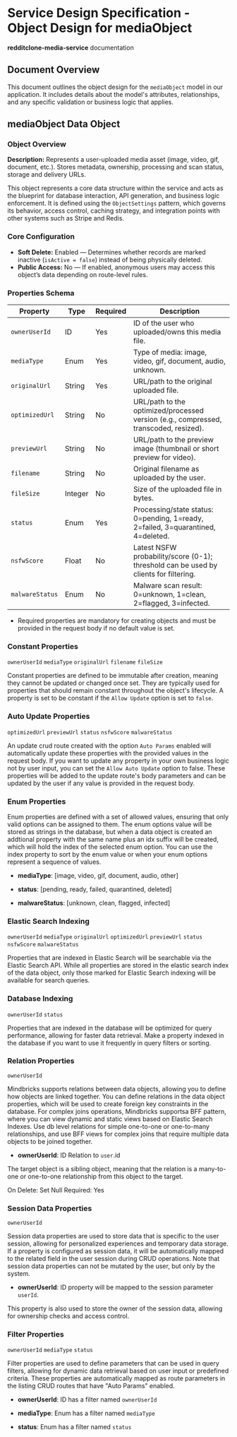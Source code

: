# Service Design Specification - Object Design for mediaObject

**redditclone-media-service** documentation

## Document Overview

This document outlines the object design for the `mediaObject` model in our application. It includes details about the model's attributes, relationships, and any specific validation or business logic that applies.

## mediaObject Data Object

### Object Overview

**Description:** Represents a user-uploaded media asset (image, video, gif, document, etc.). Stores metadata, ownership, processing and scan status, storage and delivery URLs.

This object represents a core data structure within the service and acts as the blueprint for database interaction, API generation, and business logic enforcement.
It is defined using the `ObjectSettings` pattern, which governs its behavior, access control, caching strategy, and integration points with other systems such as Stripe and Redis.

### Core Configuration

- **Soft Delete:** Enabled — Determines whether records are marked inactive (`isActive = false`) instead of being physically deleted.
- **Public Access:** No — If enabled, anonymous users may access this object’s data depending on route-level rules.

### Properties Schema

| Property        | Type    | Required | Description                                                                          |
| --------------- | ------- | -------- | ------------------------------------------------------------------------------------ |
| `ownerUserId`   | ID      | Yes      | ID of the user who uploaded/owns this media file.                                    |
| `mediaType`     | Enum    | Yes      | Type of media: image, video, gif, document, audio, unknown.                          |
| `originalUrl`   | String  | Yes      | URL/path to the original uploaded file.                                              |
| `optimizedUrl`  | String  | No       | URL/path to the optimized/processed version (e.g., compressed, transcoded, resized). |
| `previewUrl`    | String  | No       | URL/path to the preview image (thumbnail or short preview for video).                |
| `filename`      | String  | No       | Original filename as uploaded by the user.                                           |
| `fileSize`      | Integer | No       | Size of the uploaded file in bytes.                                                  |
| `status`        | Enum    | Yes      | Processing/state status: 0=pending, 1=ready, 2=failed, 3=quarantined, 4=deleted.     |
| `nsfwScore`     | Float   | No       | Latest NSFW probability/score (0-1); threshold can be used by clients for filtering. |
| `malwareStatus` | Enum    | No       | Malware scan result: 0=unknown, 1=clean, 2=flagged, 3=infected.                      |

- Required properties are mandatory for creating objects and must be provided in the request body if no default value is set.

### Constant Properties

`ownerUserId` `mediaType` `originalUrl` `filename` `fileSize`

Constant properties are defined to be immutable after creation, meaning they cannot be updated or changed once set. They are typically used for properties that should remain constant throughout the object's lifecycle.
A property is set to be constant if the `Allow Update` option is set to `false`.

### Auto Update Properties

`optimizedUrl` `previewUrl` `status` `nsfwScore` `malwareStatus`

An update crud route created with the option `Auto Params` enabled will automatically update these properties with the provided values in the request body.
If you want to update any property in your own business logic not by user input, you can set the `Allow Auto Update` option to false.
These properties will be added to the update route's body parameters and can be updated by the user if any value is provided in the request body.

### Enum Properties

Enum properties are defined with a set of allowed values, ensuring that only valid options can be assigned to them.
The enum options value will be stored as strings in the database,
but when a data object is created an addtional property with the same name plus an idx suffix will be created, which will hold the index of the selected enum option.
You can use the index property to sort by the enum value or when your enum options represent a sequence of values.

- **mediaType**: [image, video, gif, document, audio, other]

- **status**: [pending, ready, failed, quarantined, deleted]

- **malwareStatus**: [unknown, clean, flagged, infected]

### Elastic Search Indexing

`ownerUserId` `mediaType` `originalUrl` `optimizedUrl` `previewUrl` `status` `nsfwScore` `malwareStatus`

Properties that are indexed in Elastic Search will be searchable via the Elastic Search API.
While all properties are stored in the elastic search index of the data object, only those marked for Elastic Search indexing will be available for search queries.

### Database Indexing

`ownerUserId` `status`

Properties that are indexed in the database will be optimized for query performance, allowing for faster data retrieval.
Make a property indexed in the database if you want to use it frequently in query filters or sorting.

### Relation Properties

`ownerUserId`

Mindbricks supports relations between data objects, allowing you to define how objects are linked together.
You can define relations in the data object properties, which will be used to create foreign key constraints in the database.
For complex joins operations, Mindbricks supportsa BFF pattern, where you can view dynamic and static views based on Elastic Search Indexes.
Use db level relations for simple one-to-one or one-to-many relationships, and use BFF views for complex joins that require multiple data objects to be joined together.

- **ownerUserId**: ID
  Relation to `user`.id

The target object is a sibling object, meaning that the relation is a many-to-one or one-to-one relationship from this object to the target.

On Delete: Set Null
Required: Yes

### Session Data Properties

`ownerUserId`

Session data properties are used to store data that is specific to the user session, allowing for personalized experiences and temporary data storage.
If a property is configured as session data, it will be automatically mapped to the related field in the user session during CRUD operations.
Note that session data properties can not be mutated by the user, but only by the system.

- **ownerUserId**: ID property will be mapped to the session parameter `userId`.

This property is also used to store the owner of the session data, allowing for ownership checks and access control.

### Filter Properties

`ownerUserId` `mediaType` `status`

Filter properties are used to define parameters that can be used in query filters, allowing for dynamic data retrieval based on user input or predefined criteria.
These properties are automatically mapped as route parameters in the listing CRUD routes that have "Auto Params" enabled.

- **ownerUserId**: ID has a filter named `ownerUserId`

- **mediaType**: Enum has a filter named `mediaType`

- **status**: Enum has a filter named `status`
